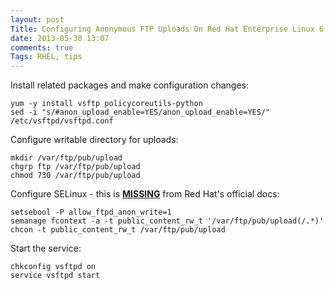 ```yaml
---
layout: post
Title: Configuring Anonymous FTP Uploads On Red Hat Enterprise Linux 6
date: 2013-05-30 13:07
comments: true
Tags: RHEL, tips
---
```


Install related packages and make configuration changes:

    yum -y install vsftp policycoreutils-python
    sed -i "s/#anon_upload_enable=YES/anon_upload_enable=YES/" /etc/vsftpd/vsftpd.conf

Configure writable directory for uploads:

    mkdir /var/ftp/pub/upload
    chgrp ftp /var/ftp/pub/upload
    chmod 730 /var/ftp/pub/upload

Configure SELinux - this is **[MISSING](https://bugzilla.redhat.com/show_bug.cgi?id=968935)**
from Red Hat's official docs:

    setsebool -P allow_ftpd_anon_write=1
    semanage fcontext -a -t public_content_rw_t '/var/ftp/pub/upload(/.*)'
    chcon -t public_content_rw_t /var/ftp/pub/upload


Start the service:

    chkconfig vsftpd on
    service vsftpd start
